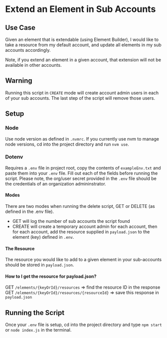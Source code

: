 # Extend an Element in Sub Accounts

## Use Case
Given an element that is extendable (using Element Builder), I would like to take a resource from my default account, and update all elements in my sub accounts accordingly.

Note, if you extend an element in a given account, that extension will not be available in other accounts.

## Warning
Running this script in `CREATE` mode will create account admin users in each of your sub accounts.  The last step of the script will remove those users.

## Setup

### Node
Use node version as defined in `.nvmrc`.  If you currently use nvm to manage node versions, cd into the project directory and run `nvm use`.

### Dotenv
Requires a `.env` file in project root, copy the contents of `exampleEnv.txt` and paste them into your `.env` file.  Fill out each of the fields before running the script.  Please note, the org/user secret provided in the `.env` file should be the credentials of an organization admininstrator.

#### Modes
There are two modes when running the delete script, GET or DELETE (as defined in the .env file).
- GET will log the number of sub accounts the script found
- CREATE will create a temporary account admin for each account, then for each account, add the resource supplied in `payload.json` to the element (key) defined in `.env`.

#### The Resource
The resource you would like to add to a given element in your sub-accounts should be stored in `payload.json`.

#### How to I get the resource for payload.json?
GET `/elements/{keyOrId}/resources` => find the resource ID in the response
GET `/elements/{keyOrId}/resources/{resourceId}` => save this response in `payload.json`

## Running the Script
Once your `.env` file is setup, cd into the project directory and type `npm start` or `node index.js` in the terminal.